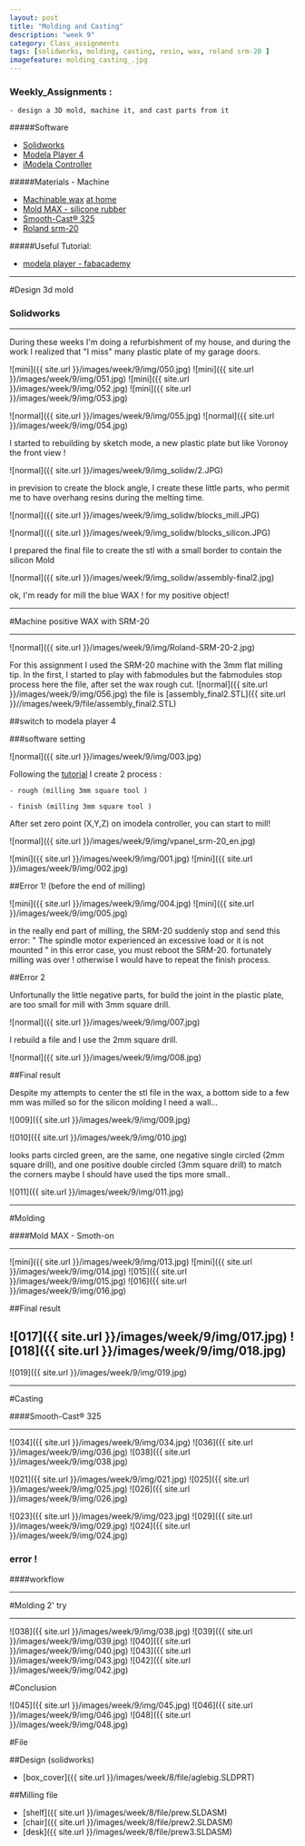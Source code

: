 ```yaml
---
layout: post
title: "Molding and Casting"
description: "week 9"
category: Class_assignments
tags: [solidworks, molding, casting, resin, wax, roland srm-20 ]
imagefeature: molding_casting_.jpg
---
```


### Weekly_Assignments :

	- design a 3D mold, machine it, and cast parts from it

#####Software

- [Solidworks](https://www.solidworks.com)
- [Modela Player 4](http://http://www.linuxcnc.org)
- [iModela Controller](http://www.cambam.info)

#####Materials - Machine

- [Machinable wax](http://www.machinablewax.com/product.php?product=30) [at home](http://www.instructables.com/id/Machinable-Wax/)
- [Mold MAX - silicone rubber](http://www.smooth-on.com/Silicone-Rubber-an/c2_1113_1135/index.html)
- [Smooth-Cast® 325](http://www.smooth-on.com/Urethane-Plastic-a/c5_1120_1206/index.html)
- [Roland srm-20](http://www.rolanddg.com/product/3d/3d/srm-20/index.html)

#####Useful Tutorial:

- [modela player - fabacademy](http://fabacademy.org/archives/content/tutorials/General_Machine_Tutorials/Milling/ModelaPlayer4_tutorial_v2.html)



****

#Design 3d mold

### Solidworks

****

During these weeks I'm doing a refurbishment of my house, and during the work I realized that "I miss" many plastic plate of my garage doors.

![mini]({{ site.url }}/images/week/9/img/050.jpg)
![mini]({{ site.url }}/images/week/9/img/051.jpg)
![mini]({{ site.url }}/images/week/9/img/052.jpg)
![mini]({{ site.url }}/images/week/9/img/053.jpg)

![normal]({{ site.url }}/images/week/9/img/055.jpg)
![normal]({{ site.url }}/images/week/9/img/054.jpg)

I started to rebuilding by sketch mode, a new plastic plate but like Voronoy the front view !

![normal]({{ site.url }}/images/week/9/img_solidw/2.JPG)

in prevision to create the block angle, I create these little parts, who permit me to have overhang resins during the melting time.

![normal]({{ site.url }}/images/week/9/img_solidw/blocks_mill.JPG)

![normal]({{ site.url }}/images/week/9/img_solidw/blocks_silicon.JPG)

I prepared the final file to create the stl with a small border to contain the silicon Mold

![normal]({{ site.url }}/images/week/9/img_solidw/assembly-final2.jpg)

ok, I'm ready for mill the blue WAX ! for my positive object!

****

#Machine positive WAX with SRM-20

****

![normal]({{ site.url }}/images/week/9/img/Roland-SRM-20-2.jpg)

For this assignment I used the SRM-20 machine with the 3mm flat milling tip.
In the first, I started to play with fabmodules but the fabmodules stop process here the file, after set the wax rough cut.
![normal]({{ site.url }}/images/week/9/img/056.jpg)
the file is [assembly_final2.STL]({{ site.url }}//images/week/9/file/assembly_final2.STL)

##switch to modela player 4 

###software setting

![normal]({{ site.url }}/images/week/9/img/003.jpg)

Following the [tutorial](http://fabacademy.org/archives/content/tutorials/General_Machine_Tutorials/Milling/ModelaPlayer4_tutorial_v2.html) I create 2 process :

	- rough (milling 3mm square tool )

	- finish (milling 3mm square tool )

After set zero point (X,Y,Z) on imodela controller, you can start to mill!

![normal]({{ site.url }}/images/week/9/img/vpanel_srm-20_en.jpg)

![mini]({{ site.url }}/images/week/9/img/001.jpg) ![mini]({{ site.url }}/images/week/9/img/002.jpg)

##Error 1! (before the end of milling)

![mini]({{ site.url }}/images/week/9/img/004.jpg)
![mini]({{ site.url }}/images/week/9/img/005.jpg)

in the really end part of milling, the SRM-20 suddenly stop and send this error:
	" The spindle motor experienced an excessive load or it is not mounted "
in this error case, you must reboot the SRM-20.
fortunately milling was over ! otherwise I would have to repeat the finish process.

##Error 2

Unfortunally the little negative parts, for build the joint in the plastic plate, are too small for mill with 3mm square drill.

![normal]({{ site.url }}/images/week/9/img/007.jpg)

I rebuild a file and I use the 2mm square drill.

![normal]({{ site.url }}/images/week/9/img/008.jpg)



##Final result

Despite my attempts to center the stl file in the wax, a bottom side to a few mm was milled so for the silicon molding I need a wall...

![009]({{ site.url }}/images/week/9/img/009.jpg)

![010]({{ site.url }}/images/week/9/img/010.jpg)

looks parts circled green, are the same, one negative single circled (2mm square drill), and one positive double circled (3mm square drill) to match the corners maybe I should have used the tips more small..

![011]({{ site.url }}/images/week/9/img/011.jpg)


****

#Molding 

####Mold MAX - Smoth-on

****

![mini]({{ site.url }}/images/week/9/img/013.jpg)
![mini]({{ site.url }}/images/week/9/img/014.jpg)
![015]({{ site.url }}/images/week/9/img/015.jpg)
![016]({{ site.url }}/images/week/9/img/016.jpg)

##Final result

![017]({{ site.url }}/images/week/9/img/017.jpg)
![018]({{ site.url }}/images/week/9/img/018.jpg)
--
![019]({{ site.url }}/images/week/9/img/019.jpg)
 
****

#Casting 

####Smooth-Cast® 325


****

![034]({{ site.url }}/images/week/9/img/034.jpg)
![036]({{ site.url }}/images/week/9/img/036.jpg)
![038]({{ site.url }}/images/week/9/img/038.jpg)

 

![021]({{ site.url }}/images/week/9/img/021.jpg)
![025]({{ site.url }}/images/week/9/img/025.jpg)
 ![026]({{ site.url }}/images/week/9/img/026.jpg)

![023]({{ site.url }}/images/week/9/img/023.jpg)
  ![029]({{ site.url }}/images/week/9/img/029.jpg)
![024]({{ site.url }}/images/week/9/img/024.jpg)

### error !



####workflow





****

#Molding 2' try

****

![038]({{ site.url }}/images/week/9/img/038.jpg)
 ![039]({{ site.url }}/images/week/9/img/039.jpg)
![040]({{ site.url }}/images/week/9/img/040.jpg)
![043]({{ site.url }}/images/week/9/img/043.jpg)
![042]({{ site.url }}/images/week/9/img/042.jpg)

#Conclusion

![045]({{ site.url }}/images/week/9/img/045.jpg)
![046]({{ site.url }}/images/week/9/img/046.jpg)
![048]({{ site.url }}/images/week/9/img/048.jpg)


#File

##Design (solidworks)

- [box_cover]({{ site.url }}/images/week/8/file/aglebig.SLDPRT)

##Milling file 

- [shelf]({{ site.url }}/images/week/8/file/prew.SLDASM)
- [chair]({{ site.url }}/images/week/8/file/prew2.SLDASM)
- [desk]({{ site.url }}/images/week/8/file/prew3.SLDASM)
